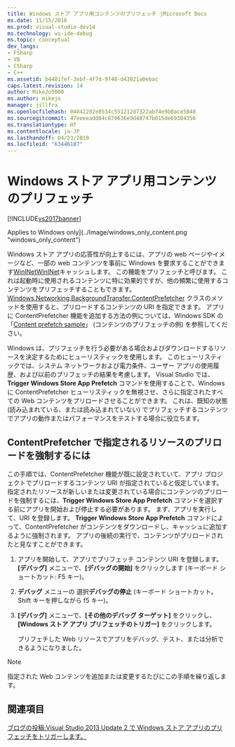 ```yaml
---
title: Windows ストア アプリ用コンテンツのプリフェッチ |Microsoft Docs
ms.date: 11/15/2016
ms.prod: visual-studio-dev14
ms.technology: vs-ide-debug
ms.topic: conceptual
dev_langs:
- FSharp
- VB
- CSharp
- C++
ms.assetid: b4481fef-3ebf-4f7d-9748-d43821a0ebac
caps.latest.revision: 14
author: MikeJo5000
ms.author: mikejo
manager: jillfra
ms.openlocfilehash: 04842202e8534c551212d7322ab74e9b0ace5848
ms.sourcegitcommit: 47eeeeadd84c879636e9d48747b615de69384356
ms.translationtype: HT
ms.contentlocale: ja-JP
ms.lasthandoff: 04/23/2019
ms.locfileid: "63446187"
---
```

# <a name="prefetch-content-for-windows-store-apps"></a>Windows ストア アプリ用コンテンツのプリフェッチ
[!INCLUDE[vs2017banner](../includes/vs2017banner.md)]

Applies to Windows only](../Image/windows_only_content.png "windows_only_content")  
  
 Windows ストア アプリの応答性が向上するには、アプリの web ページやイメージなど、一部の web コンテンツを事前に Windows を要求することができます[WinINet](http://msdn.microsoft.com/0a06f2af-957a-4dff-a8cc-187370181b5c)[WinINet](http://msdn.microsoft.com/library/aa383630.aspx)キャッシュします。 この機能をプリフェッチと呼びます。 これは起動時に使用されるコンテンツに特に効果的ですが、他の頻繁に使用するコンテンツをプリフェッチすることもできます。 [Windows.Networking.BackgroundTransfer.ContentPrefetcher](http://msdn.microsoft.com/library/windows/apps/windows.networking.backgroundtransfer.contentprefetcher.aspx) クラスのメソッドを使用すると、プリロードするコンテンツの URI を指定できます。 アプリに ContentPrefetcher 機能を追加する方法の例については、Windows SDK の「[Content prefetch sample](http://code.msdn.microsoft.com/windowsapps/ContentPrefetcher-Sample-432c8309)」 (コンテンツのプリフェッチの例) を参照してください。  
  
 Windows は、プリフェッチを行う必要がある場合およびダウンロードするリソースを決定するためにヒューリスティックを使用します。 このヒューリスティックでは、システム ネットワークおよび電力条件、ユーザー アプリの使用履歴、および以前のプリフェッチの結果を考慮します。 Visual Studio では、**Trigger Windows Store App Prefetch** コマンドを使用することで、Windows に ContentPrefetcher ヒューリスティックを無視させ、さらに指定されたすべての Web コンテンツをプリロードさせることができます。 これは、既知の状態 (読み込まれている、または読み込まれていない) でプリフェッチするコンテンツでアプリの動作またはパフォーマンスをテストする場合に役立ちます。  
  
## <a name="to-force-preloading-of-contentprefetcher-specified-resources"></a>ContentPrefetcher で指定されるリソースのプリロードを強制するには  
 この手順では、ContentPrefetcher 機能が既に設定されていて、アプリ プロジェクトでプリロードするコンテンツ URI が指定されていると仮定しています。 指定されたリソースが新しいまたは変更されている場合にコンテンツのプリロードを強制するには、**Trigger Windows Store App Prefetch** コマンドを選択する前にアプリを開始および停止する必要があります。 まず、アプリを実行して、URI を登録します。 **Trigger Windows Store App Prefetch** コマンドによって、ContentPrefetcher がコンテンツをダウンロードし、キャッシュに追加するように強制されます。 アプリの後続の実行で、コンテンツがプリロードされたと見なすことができます。  
  
1. アプリを開始して、アプリでプリフェッチ コンテンツ URI を登録します。 **[デバッグ]** メニューで、**[デバッグの開始]** をクリックします (キーボード ショートカット: F5 キー)。  
  
2. **デバッグ** メニューの 選択**デバッグの停止** (キーボード ショートカット。Shift キーを押しながら f5 キー)。  
  
3. **[デバッグ]** メニューで、**[その他のデバッグ ターゲット]** をクリックし、**[Windows ストア アプリ プリフェッチのトリガー]** をクリックします。  
  
   プリフェチした Web リソースでアプリをデバッグ、テスト、または分析できるようになりました。  
  
> [!NOTE]
> 指定された Web コンテンツを追加または変更するたびにこの手順を繰り返します。  
  
## <a name="see-also"></a>関連項目  
 [ブログの投稿:Visual Studio 2013 Update 2 で Windows ストア アプリのプリフェッチをトリガーします。](http://blogs.msdn.com/b/visualstudioalm/archive/2014/02/06/triggering-prefetch-for-windows-store-apps-in-visual-studio-2013-update-2.aspx)
